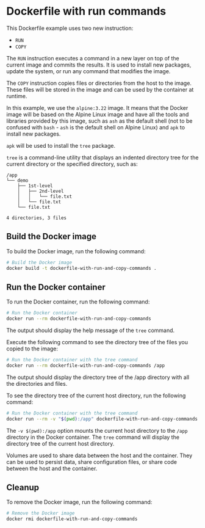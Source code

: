 # Dockerfile with run commands

This Dockerfile example uses two new instruction:

- `RUN`
- `COPY`

The `RUN` instruction executes a command in a new layer on top of the current
image and commits the results. It is used to install new packages, update the
system, or run any command that modifies the image.

The `COPY` instruction copies files or directories from the host to the image.
These files will be stored in the image and can be used by the container at
runtime.

In this example, we use the `alpine:3.22` image. It means that the Docker image
will be based on the Alpine Linux image and have all the tools and libraries
provided by this image, such as `ash` as the default shell (not to be confused
with `bash` - `ash` is the default shell on Alpine Linux) and `apk` to install
new packages.

`apk` will be used to install the `tree` package.

`tree` is a command-line utility that displays an indented directory tree for
the current directory or the specified directory, such as:

```text
/app
└── demo
    ├── 1st-level
    │   ├── 2nd-level
    │   │   └── file.txt
    │   └── file.txt
    └── file.txt

4 directories, 3 files
```

## Build the Docker image

To build the Docker image, run the following command:

```sh
# Build the Docker image
docker build -t dockerfile-with-run-and-copy-commands .
```

## Run the Docker container

To run the Docker container, run the following command:

```sh
# Run the Docker container
docker run --rm dockerfile-with-run-and-copy-commands
```

The output should display the help message of the `tree` command.

Execute the following command to see the directory tree of the files you copied
to the image:

```sh
# Run the Docker container with the tree command
docker run --rm dockerfile-with-run-and-copy-commands /app
```

The output should display the directory tree of the /app directory with all the
directories and files.

To see the directory tree of the current host directory, run the following
command:

```sh
# Run the Docker container with the tree command
docker run --rm -v "$(pwd):/app" dockerfile-with-run-and-copy-commands /app
```

The `-v $(pwd):/app` option mounts the current host directory to the `/app`
directory in the Docker container. The `tree` command will display the directory
tree of the current host directory.

Volumes are used to share data between the host and the container. They can be
used to persist data, share configuration files, or share code between the host
and the container.

## Cleanup

To remove the Docker image, run the following command:

```sh
# Remove the Docker image
docker rmi dockerfile-with-run-and-copy-commands
```
